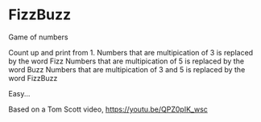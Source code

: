 # FizzBuzz
 Game of numbers

Count up and print from 1.
Numbers that are multipication of 3 is replaced by the word Fizz
Numbers that are multipication of 5 is replaced by the word Buzz
Numbers that are multipication of 3 and 5 is replaced by the word FizzBuzz

Easy...


Based on a Tom Scott video, https://youtu.be/QPZ0pIK_wsc
